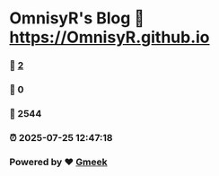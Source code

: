 # OmnisyR's Blog :link: https://OmnisyR.github.io 
### :page_facing_up: [2](https://OmnisyR.github.io/tag.html) 
### :speech_balloon: 0 
### :hibiscus: 2544 
### :alarm_clock: 2025-07-25 12:47:18 
### Powered by :heart: [Gmeek](https://github.com/Meekdai/Gmeek)
